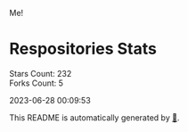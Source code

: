 Me!

# Respositories Stats
Stars Count: 232  
Forks Count: 5

2023-06-28 00:09:53  

This README is automatically generated by [🐰](https://github.com/rnitta/rnitta).
